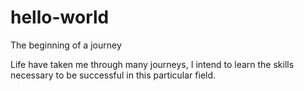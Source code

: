 # hello-world
The beginning of a journey

Life have taken me through many journeys, I intend to learn the skills necessary to be successful in this particular field.
